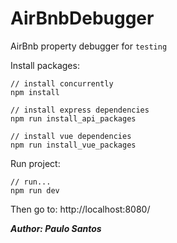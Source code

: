 # AirBnbDebugger
AirBnb property debugger for `testing`

Install packages:
```
// install concurrently
npm install

// install express dependencies
npm run install_api_packages

// install vue dependencies
npm run install_vue_packages
```

Run project:
```
// run...
npm run dev
```

Then go to: http://localhost:8080/

***Author: Paulo Santos***
